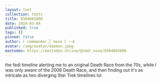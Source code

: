 ```yaml
---
layout: toot
collection: toots
title: 0304003800
date: 2024-03-04
published: true
tags: []
pinned: false
author: ⸸ commander ░ nova ⸸ :~$
avatar: /img/avatar/daemon.jpeg
mastodon: https://mastodon.online/@cmdr_nova/0304003800
---
```


the fedi timeline alerting me to an original Death Race from the 70s, while I was only aware of the 2008 Death Race, and then finding out it's as intricate as two diverging Star Trek timelines lol
